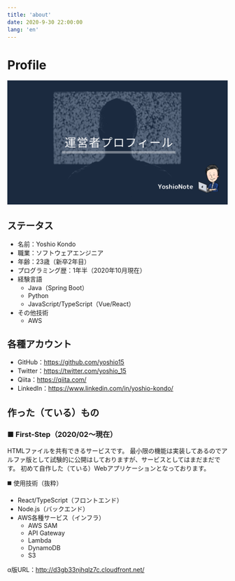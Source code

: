 ```yaml
---
title: 'about'
date: 2020-9-30 22:00:00
lang: 'en'
---
```


# Profile
![](./images/thum_profile.png)

## ステータス
- 名前：Yoshio Kondo
- 職業：ソフトウェアエンジニア
- 年齢：23歳（新卒2年目）
- プログラミング歴：1年半（2020年10月現在）
- 経験言語
  - Java（Spring Boot）
  - Python
  - JavaScript/TypeScript（Vue/React）
- その他技術
  - AWS

## 各種アカウント
- GitHub：https://github.com/yoshio15
- Twitter：https://twitter.com/yoshio_15
- Qiita：https://qiita.com/
- LinkedIn：https://www.linkedin.com/in/yoshio-kondo/

## 作った（ている）もの
### ■ First-Step（2020/02〜現在）
HTMLファイルを共有できるサービスです。
最小限の機能は実装してあるのでアルファ版として試験的に公開はしておりますが、サービスとしてはまだまだです。
初めて自作した（ている）Webアプリケーションとなっております。  

◼️ 使用技術（抜粋）
- React/TypeScript（フロントエンド）
- Node.js（バックエンド）
- AWS各種サービス（インフラ）
  - AWS SAM
  - API Gateway
  - Lambda
  - DynamoDB
  - S3

α版URL：http://d3gb33njhqlz7c.cloudfront.net/